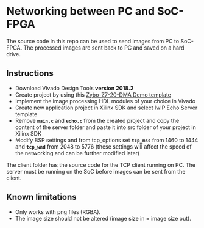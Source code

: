 # Networking between PC and SoC-FPGA

The source code in this repo can be used to send images from PC to SoC-FPGA. The processed images are sent back to PC and saved on a hard drive.

## Instructions

* Download Vivado Design Tools **version 2018.2**
* Create project by using this [Zybo-Z7-20-DMA Demo template](https://github.com/Digilent/Zybo-Z7-20-DMA)
* Implement the image processing HDL modules of your choice in Vivado
* Create new application project in Xilinx SDK and select lwIP Echo Server template
* Remove  **`main.c`** and **`echo.c`** from the created project and copy the content of the server folder and paste it into src folder of your project in Xilinx SDK
* Modify BSP settings and from tcp_options set **`tcp_mss`** from 1460 to 1444 and **`tcp_wnd`** from 2048 to 5776 (these settings will affect the speed of the networking and can be further modified later)

The client folder has the source code for the TCP client running on PC. The server must be running on the SoC before images can be sent from the client.

## Known limitations

* Only works with png files (RGBA).
* The image size should not be altered (image size in = image size out).

